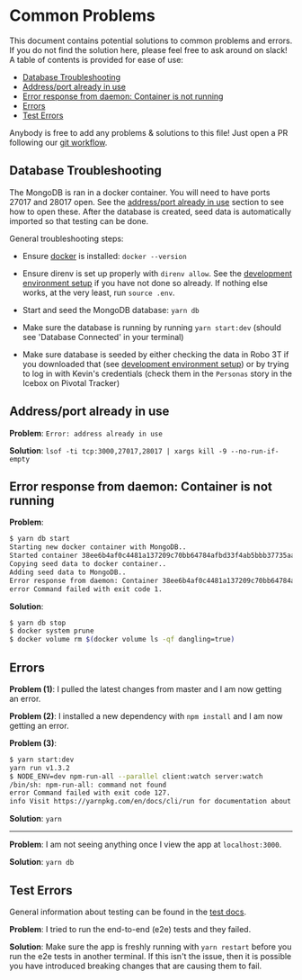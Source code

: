 # Common Problems

This document contains potential solutions to common problems and errors. If you do not find the solution here, please feel free to ask around on slack! A table of contents is provided for ease of use:

- [Database Troubleshooting](#database)
- [Address/port already in use](#addressinuse)
- [Error response from daemon: Container <id> is not running](#containernotrunning)
- [Errors](#errors)
- [Test Errors](#tests)

Anybody is free to add any problems & solutions to this file! Just open a PR following our [git workflow](./CONTRIBUTING.md#git).

## <a name="database"></a> Database Troubleshooting

The MongoDB is ran in a docker container. You will need to have ports 27017 and 28017 open. See the [address/port already in use](#addressinuse) section to see how to open these. After the database is created, seed data is automatically imported so that testing can be done.

General troubleshooting steps:

- Ensure [docker](https://docs.docker.com/engine/installation/#supported-platforms) is installed: `docker --version`

- Ensure direnv is set up properly with `direnv allow`. See the [development environment setup](DEVELOPER.md) if you have not done so already. If nothing else works, at the very least, run `source .env`.

- Start and seed the MongoDB database: `yarn db`

- Make sure the database is running by running `yarn start:dev` (should see 'Database Connected' in your terminal)

- Make sure database is seeded by either checking the data in Robo 3T if you downloaded that (see [development environment setup](DEVELOPER.md)) or by trying to log in with Kevin's credentials (check them in the `Personas` story in the Icebox on Pivotal Tracker)

## <a name="addressinuse"></a> Address/port already in use

**Problem**: `Error: address already in use`

**Solution**: `lsof -ti tcp:3000,27017,28017 | xargs kill -9 --no-run-if-empty`

## <a name="containernotrunning"></a> Error response from daemon: Container <id> is not running

**Problem**:
```bash
$ yarn db start
Starting new docker container with MongoDB..
Started container 38ee6b4af0c4481a137209c70bb64784afbd33f4ab5bbb37735aa9d2ca945bf7
Copying seed data to docker container..
Adding seed data to MongoDB..
Error response from daemon: Container 38ee6b4af0c4481a137209c70bb64784afbd33f4ab5bbb37735aa9d2ca945bf7 is not running
error Command failed with exit code 1.
```

**Solution**:
```bash
$ yarn db stop
$ docker system prune
$ docker volume rm $(docker volume ls -qf dangling=true)
```

## <a name="errors"></a> Errors

**Problem (1)**: I pulled the latest changes from master and I am now getting an error.

**Problem (2)**: I installed a new dependency with `npm install` and I am now getting an error.

**Problem (3)**:
```bash
$ yarn start:dev
yarn run v1.3.2
$ NODE_ENV=dev npm-run-all --parallel client:watch server:watch
/bin/sh: npm-run-all: command not found
error Command failed with exit code 127.
info Visit https://yarnpkg.com/en/docs/cli/run for documentation about this command.
```

**Solution**: `yarn`

---

**Problem**: I am not seeing anything once I view the app at `localhost:3000`.

**Solution**: `yarn db`

## <a name="tests"></a> Test Errors

General information about testing can be found in the [test docs](./TESTS.md).

**Problem**: I tried to run the end-to-end (e2e) tests and they failed.

**Solution**: Make sure the app is freshly running with `yarn restart` before you run the e2e tests in another terminal. If this isn't the issue, then it is possible you have introduced breaking changes that are causing them to fail.
